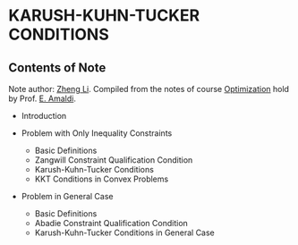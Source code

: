 # KARUSH-KUHN-TUCKER CONDITIONS

## Contents of Note

Note author: [Zheng Li](https://zhengli95.com). Compiled from the notes of course [Optimization](http://home.deib.polimi.it/amaldi/OPT-17-18.shtml) hold by Prof. [E. Amaldi](https://scholar.google.it/citations?user=_cdyxzwAAAAJ).

+ Introduction

+ Problem with Only Inequality Constraints
  + Basic Definitions
  + Zangwill Constraint Qualification Condition
  + Karush-Kuhn-Tucker Conditions
  + KKT Conditions in Convex Problems

+ Problem in General Case
  + Basic Definitions
  + Abadie Constraint Qualification Condition
  + Karush-Kuhn-Tucker Conditions in General Case